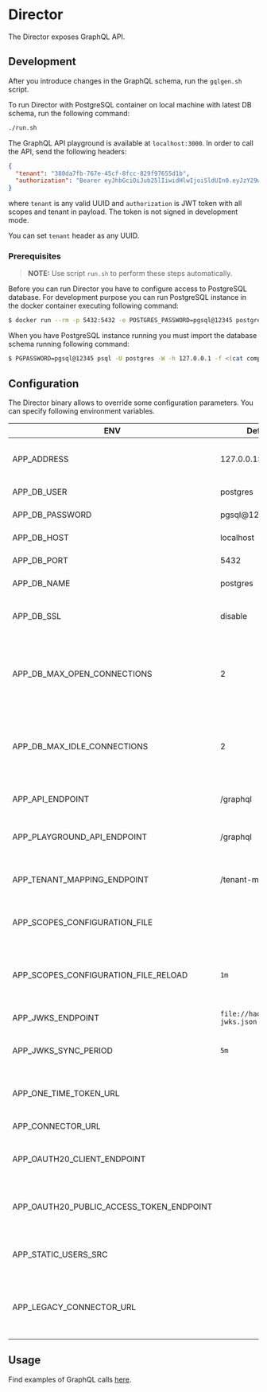 # Director

The Director exposes GraphQL API.

## Development

After you introduce changes in the GraphQL schema, run the `gqlgen.sh` script.

To run Director with PostgreSQL container on local machine with latest DB schema, run the following command:

```bash
./run.sh
```

The GraphQL API playground is available at `localhost:3000`. In order to call the API, send the following headers:

```json
{
  "tenant": "380da7fb-767e-45cf-8fcc-829f97655d1b",
  "authorization": "Bearer eyJhbGciOiJub25lIiwidHlwIjoiSldUIn0.eyJzY29wZXMiOiJhcHBsaWNhdGlvbjpyZWFkIGhlYWx0aF9jaGVja3M6cmVhZCBhcHBsaWNhdGlvbjp3cml0ZSBydW50aW1lOndyaXRlIGxhYmVsX2RlZmluaXRpb246d3JpdGUgbGFiZWxfZGVmaW5pdGlvbjpyZWFkIHJ1bnRpbWU6cmVhZCIsInRlbmFudCI6ImI4MmVhN2NkLTc0NjYtNGFkZS1iNmU5LTIwZmI3N2EwOGNlNiJ9."
}
```

where `tenant` is any valid UUID and `authorization` is JWT token with all scopes and tenant in payload. The token is not signed in development mode.

You can set `tenant` header as any UUID.

### Prerequisites

> **NOTE:** Use script `run.sh` to perform these steps automatically.

Before you can run Director you have to configure access to PostgreSQL database. For development purpose you can run PostgreSQL instance in the docker container executing following command:

```bash
$ docker run --rm -p 5432:5432 -e POSTGRES_PASSWORD=pgsql@12345 postgres
```

When you have PostgreSQL instance running you must import the database schema running following command:

```bash
$ PGPASSWORD=pgsql@12345 psql -U postgres -W -h 127.0.0.1 -f <(cat components/schema-migrator/migrations/*.up.sql)
```

## Configuration

The Director binary allows to override some configuration parameters. You can specify following environment variables.

| ENV                                      | Default                         | Description                                                   |
| ---------------------------------------- | ------------------------------- | ------------------------------------------------------------- |
| APP_ADDRESS                              | 127.0.0.1:3000                  | The address and port for the service to listen on             |
| APP_DB_USER                              | postgres                        | Database username                                             |
| APP_DB_PASSWORD                          | pgsql@12345                     | Database password                                             |
| APP_DB_HOST                              | localhost                       | Database host                                                 |
| APP_DB_PORT                              | 5432                            | Database port                                                 |
| APP_DB_NAME                              | postgres                        | Database name                                                 |
| APP_DB_SSL                               | disable                         | Database SSL mode (disable / enable)                          |
| APP_DB_MAX_OPEN_CONNECTIONS              | 2                               | The maximum number of open connections to the database        |                                                      
| APP_DB_MAX_IDLE_CONNECTIONS              | 2                               | The maximum number of connections in the idle connection pool |
| APP_API_ENDPOINT                         | /graphql                        | The endpoint for GraphQL API                                  |
| APP_PLAYGROUND_API_ENDPOINT              | /graphql                        | The endpoint of GraphQL API for the Playground                |
| APP_TENANT_MAPPING_ENDPOINT              | /tenant-mapping                 | The endpoint of Tenant Mapping Service                        |
| APP_SCOPES_CONFIGURATION_FILE            |                                 | The path for scopes configuration file                        |
| APP_SCOPES_CONFIGURATION_FILE_RELOAD     | `1m`                            | The period when the scopes configuration file is reloaded     |
| APP_JWKS_ENDPOINT                        | `file://hack/default-jwks.json` | The path for JWKS                                             |
| APP_JWKS_SYNC_PERIOD                     | `5m`                            | The period when the JWKS is synced                            |
| APP_ONE_TIME_TOKEN_URL                   |                                 | The endpoint for fetching one time token                      |
| APP_CONNECTOR_URL                        |                                 | The endpoint of Connector                                     |
| APP_OAUTH20_CLIENT_ENDPOINT              |                                 | The endpoint for managing OAuth 2.0 clients                   |
| APP_OAUTH20_PUBLIC_ACCESS_TOKEN_ENDPOINT |                                 | The public endpoint for fetching OAuth 2.0 access token       |
| APP_STATIC_USERS_SRC                     |                                 | The path for static users configuration file                  |
| APP_LEGACY_CONNECTOR_URL                 |                                 | The URL of the legacy Connector signing request info endpoint |


## Usage

Find examples of GraphQL calls [here](examples/README.md).

